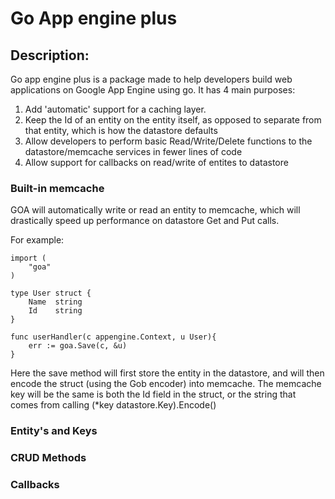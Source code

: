 Go App engine plus
==================

## Description:

Go app engine plus is a package made to help developers build web applications on Google App Engine using go. It has 4 main purposes:

1. Add 'automatic' support for a caching layer.
2. Keep the Id of an entity on the entity itself, as opposed to separate from that entity, which is how the datastore defaults 
3. Allow developers to perform basic Read/Write/Delete functions to the datastore/memcache services in fewer lines of code
4. Allow support for callbacks on read/write of entites to datastore

### Built-in memcache

GOA will automatically write or read an entity to memcache, which will drastically speed up performance on datastore Get and Put calls.

For example:

```
import (
	"goa"
)

type User struct {
	Name  string
	Id    string
}

func userHandler(c appengine.Context, u User){
	err := goa.Save(c, &u)
}

```
Here the save method will first store the entity in the datastore, and will then encode the struct (using the Gob encoder) into memcache. The memcache key will be the same is both the Id field in the struct, or the string that comes from calling (*key datastore.Key).Encode()

### Entity's and Keys

### CRUD Methods

### Callbacks


